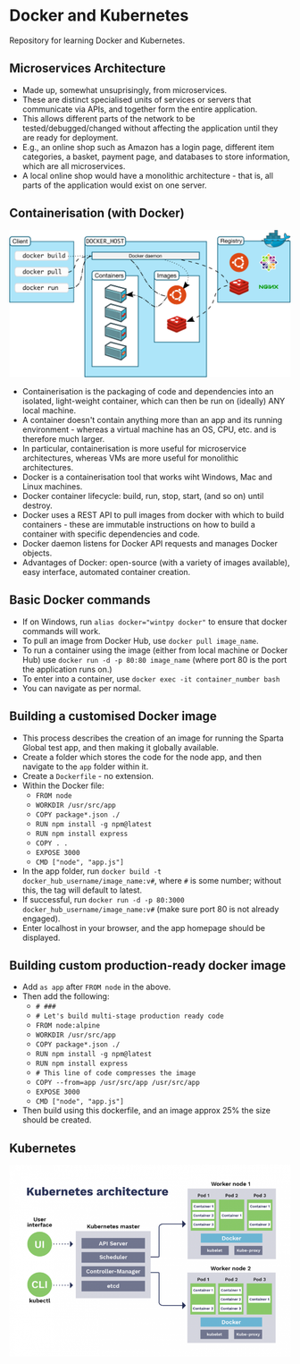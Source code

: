# Docker and Kubernetes
Repository for learning Docker and Kubernetes.

## Microservices Architecture
- Made up, somewhat unsuprisingly, from microservices.
- These are distinct specialised units of services or servers that communicate via APIs, and together form the entire application.
- This allows different parts of the network to be tested/debugged/changed without affecting the application until they are ready for deployment.
- E.g., an online shop such as Amazon has a login page, different item categories, a basket, payment page, and databases to store information, which are all microservices.
- A local online shop would have a monolithic architecture - that is, all parts of the application would exist on one server.

## Containerisation (with Docker)
![Docker Architecture](./diagrams/docker_architecture.svg)
- Containerisation is the packaging of code and dependencies into an isolated, light-weight container, which can then be run on (ideally) ANY local machine.
- A container doesn't contain anything more than an app and its running environment - whereas a virtual machine has an OS, CPU, etc. and is therefore much larger. 
- In particular, containerisation is more useful for microservice architectures, whereas VMs are more useful for monolithic architectures.
- Docker is a containerisation tool that works wiht Windows, Mac and Linux machines.
- Docker container lifecycle: build, run, stop, start, (and so on) until destroy.
- Docker uses a REST API to pull images from docker with which to build containers - these are immutable instructions on how to build a container with specific dependencies and code.
- Docker daemon listens for Docker API requests and manages Docker objects.
- Advantages of Docker: open-source (with a variety of images available), easy interface, automated container creation.

## Basic Docker commands
- If on Windows, run `alias docker="wintpy docker"` to ensure that docker commands will work.
- To pull an image from Docker Hub, use `docker pull image_name`.
- To run a container using the image (either from local machine or Docker Hub) use `docker run -d -p 80:80 image_name` (where port 80 is the
port the application runs on.)
- To enter into a container, use `docker exec -it container_number bash`
- You can navigate as per normal.

## Building a customised Docker image
- This process describes the creation of an image for running the Sparta Global test app, and then making it globally available.
- Create a folder which stores the code for the node app, and then navigate to the `app` folder within it.
- Create a `Dockerfile` - no extension.
- Within the Docker file:
  - `FROM node`
  - `WORKDIR /usr/src/app`
  - `COPY package*.json ./`
  - `RUN npm install -g npm@latest`
  - `RUN npm install express`
  - `COPY . .`
  - `EXPOSE 3000`
  - `CMD ["node", "app.js"]`
- In the app folder, run `docker build -t docker_hub_username/image_name:v#`, where `#` is some number; without this, the tag will default to latest.
- If successful, run `docker run -d -p 80:3000 docker_hub_username/image_name:v#` (make sure port 80 is not already engaged).
- Enter localhost in your browser, and the app homepage should be displayed.

## Building custom production-ready docker image
- Add `as app` after `FROM node` in the above.
- Then add the following:
  - `# ###`
  - `# Let's build multi-stage production ready code`
  - `FROM node:alpine`
  - `WORKDIR /usr/src/app`
  - `COPY package*.json ./`
  - `RUN npm install -g npm@latest`
  - `RUN npm install express`
  - `# This line of code compresses the image`
  - `COPY --from=app /usr/src/app /usr/src/app`
  - `EXPOSE 3000`
  - `CMD ["node", "app.js"]`
- Then build using this dockerfile, and an image approx 25% the size should be created.

## Kubernetes
![Kubernetes Architecture](./diagrams/kubernetes.png)